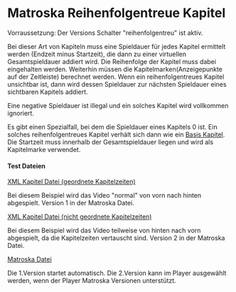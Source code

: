 # Matroska Reihenfolgentreue Kapitel
Vorraussetzung: Der Versions Schalter "reihenfolgentreu" ist aktiv.

Bei dieser Art von Kapiteln muss eine Spieldauer für jedes Kapitel ermittelt werden (Endzeit minus Startzeit), die dann zu einer virtuellen Gesamtspieldauer addiert wird. Die Reihenfolge der Kapitel muss dabei eingehalten werden. Weiterhin müssen die Kapitelmarken(Anzeigepunkte auf der Zeitleiste) berechnet werden. Wenn ein reihenfolgentreues Kapitel unsichtbar ist, dann wird dessen Spieldauer zur nächsten Spieldauer eines sichtbaren Kapitels addiert.

Eine negative Spieldauer ist illegal und ein solches Kapitel wird vollkommen ignoriert.

Es gibt einen Spezialfall, bei dem die Spieldauer eines Kapitels 0 ist. Ein solches reihenfolgentreues Kapitel verhält sich dann wie ein [Basis Kapitel](BasicChapters_ger.md). Die Startzeit muss innerhalb der Gesamtspieldauer liegen und wird als Kapitelmarke verwendet.

#### Test Dateien
[XML Kapitel Datei (geordnete Kapitelzeiten)](https://github.com/hubblec4/Matroska-Playback/blob/master/files/OrderedChapters/OrderedChapters_ordered.xml)

Bei diesem Beispiel wird das Video "normal" von vorn nach hinten abgespielt. Version 1 in der Matroska Datei.

[XML Kapitel Datei (nicht geordnete Kapitelzeiten)](https://github.com/hubblec4/Matroska-Playback/blob/master/files/OrderedChapters/OrderedChapters_unordered.xml)

Bei diesem Beispiel wird das Video teilweise von hinten nach vorn abgespielt, da die Kapitelzeiten vertauscht sind. Version 2 in der Matroska Datei.

[Matroska Datei](https://github.com/hubblec4/Matroska-Playback/blob/master/files/OrderedChapters/OrderedChapters.mkv)

Die 1.Version startet automatisch. Die 2.Version kann im Player ausgewählt werden, wenn der Player Matroska Versionen unterstützt.